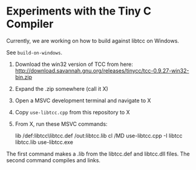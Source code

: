 # Experiments with the Tiny C Compiler

Currently, we are working on how to build against libtcc on Windows.

See `build-on-windows`.


1. Download the win32 version of TCC from here: <http://download.savannah.gnu.org/releases/tinycc/tcc-0.9.27-win32-bin.zip>
2. Expand the .zip somewhere (call it X)
3. Open a MSVC development terminal and navigate to X
4. Copy `use-libtcc.cpp` from this repository to X
5. From X, run these MSVC commands:

    lib /def:libtcc\libtcc.def /out:libtcc.lib
    cl /MD use-libtcc.cpp -I libtcc libtcc.lib
    use-libtcc.exe

The first command makes a .lib from the libtcc.def and libtcc.dll files. The second command compiles and links.
